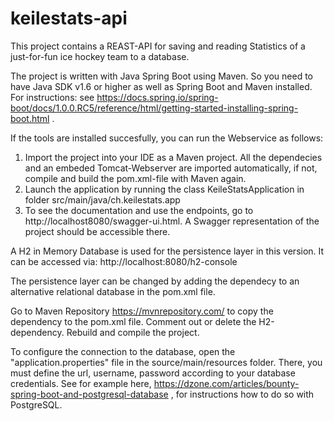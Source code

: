 ﻿# keilestats-api
This project contains a REAST-API for saving and reading Statistics of a just-for-fun ice hockey team to a database.

The project is written with Java Spring Boot using Maven. So you need to have Java SDK v1.6 or higher as well as Spring Boot and Maven installed. For instructions: see https://docs.spring.io/spring-boot/docs/1.0.0.RC5/reference/html/getting-started-installing-spring-boot.html .

If the tools are installed succesfully, you can run the Webservice as follows:

1. Import the project into your IDE as a Maven project. All the dependecies and an embeded Tomcat-Webserver are imported automatically, if not, compile and build the pom.xml-file with Maven again. 
2. Launch the application by running the class KeileStatsApplication in folder src/main/java/ch.keilestats.app 
3. To see the documentation and use the endpoints, go to http://localhost8080/swagger-ui.html. A Swagger representation of the project should be accessible there.

A H2 in Memory Database is used for the persistence layer in this version. It can be accessed via: http://localhost:8080/h2-console

The persistence layer can be changed by adding the dependecy to an alternative relational database in the pom.xml file.

Go to Maven Repository https://mvnrepository.com/ to copy the dependency to the pom.xml file. Comment out or delete the H2-dependency. Rebuild and compile the project.

To configure the connection to the database, open the "application.properties" file in the source/main/resources folder. There, you must define the url, username, password according to your database credentials. See for example here, https://dzone.com/articles/bounty-spring-boot-and-postgresql-database , for instructions how to do so with PostgreSQL.

